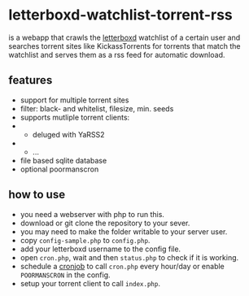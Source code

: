letterboxd-watchlist-torrent-rss
================================

is a webapp that crawls the [letterboxd](http://letterboxd.com/) watchlist of a certain user and searches torrent sites 
like KickassTorrents for torrents that match the watchlist and serves them as a rss feed for automatic download.

features
--------

- support for multiple torrent sites
- filter: black- and whitelist, filesize, min. seeds
- supports mutliple torrent clients:
- - deluged with YaRSS2
- - ...
- file based sqlite database
- optional poormanscron

how to use
----------

- you need a webserver with php to run this.
- download or git clone the repository to your sever.
- you may need to make the folder writable to your server user.
- copy `config-sample.php` to `config.php`.
- add your letterboxd username to the config file.
- open `cron.php`, wait and then `status.php` to check if it is working.
- schedule a [cronjob](https://en.wikipedia.org/wiki/Cron) to call `cron.php` every hour/day or enable `POORMANSCRON` in the config.
- setup your torrent client to call `index.php`.
